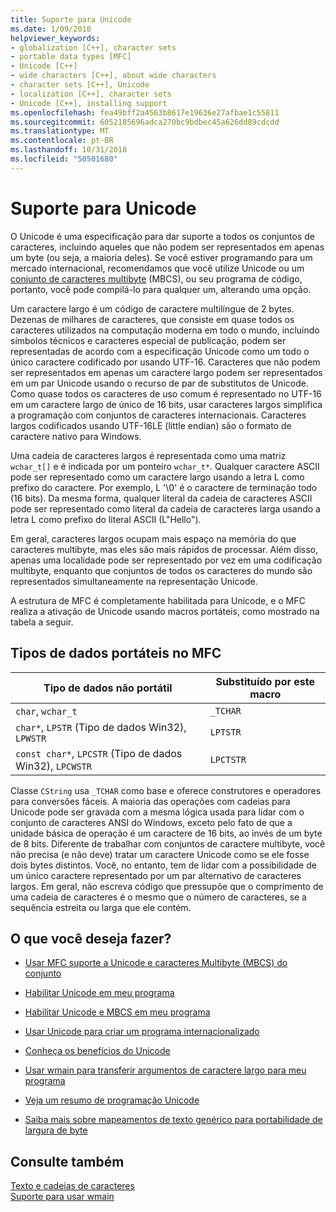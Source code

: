 ```yaml
---
title: Suporte para Unicode
ms.date: 1/09/2018
helpviewer_keywords:
- globalization [C++], character sets
- portable data types [MFC]
- Unicode [C++]
- wide characters [C++], about wide characters
- character sets [C++], Unicode
- localization [C++], character sets
- Unicode [C++], installing support
ms.openlocfilehash: fea49bff2a4563b8617e19636e27afbae1c55811
ms.sourcegitcommit: 6052185696adca270bc9bdbec45a626dd89cdcdd
ms.translationtype: MT
ms.contentlocale: pt-BR
ms.lasthandoff: 10/31/2018
ms.locfileid: "50501680"
---
```

# <a name="support-for-unicode"></a>Suporte para Unicode

O Unicode é uma especificação para dar suporte a todos os conjuntos de caracteres, incluindo aqueles que não podem ser representados em apenas um byte (ou seja, a maioria deles). Se você estiver programando para um mercado internacional, recomendamos que você utilize Unicode ou um [conjunto de caracteres multibyte](../text/support-for-multibyte-character-sets-mbcss.md) (MBCS), ou seu programa de código, portanto, você pode compilá-lo para qualquer um, alterando uma opção.

Um caractere largo é um código de caractere multilíngue de 2 bytes. Dezenas de milhares de caracteres, que consiste em quase todos os caracteres utilizados na computação moderna em todo o mundo, incluindo símbolos técnicos e caracteres especial de publicação, podem ser representadas de acordo com a especificação Unicode como um todo o único caractere codificado por usando UTF-16. Caracteres que não podem ser representados em apenas um caractere largo podem ser representados em um par Unicode usando o recurso de par de substitutos de Unicode. Como quase todos os caracteres de uso comum é representado no UTF-16 em um caractere largo de único de 16 bits, usar caracteres largos simplifica a programação com conjuntos de caracteres internacionais. Caracteres largos codificados usando UTF-16LE (little endian) são o formato de caractere nativo para Windows.

Uma cadeia de caracteres largos é representada como uma matriz `wchar_t[]` e é indicada por um ponteiro `wchar_t*`. Qualquer caractere ASCII pode ser representado como um caractere largo usando a letra L como prefixo do caractere. Por exemplo, L '\0' é o caractere de terminação todo (16 bits). Da mesma forma, qualquer literal da cadeia de caracteres ASCII pode ser representado como literal da cadeia de caracteres larga usando a letra L como prefixo do literal ASCII (L"Hello").

Em geral, caracteres largos ocupam mais espaço na memória do que caracteres multibyte, mas eles são mais rápidos de processar. Além disso, apenas uma localidade pode ser representado por vez em uma codificação multibyte, enquanto que conjuntos de todos os caracteres do mundo são representados simultaneamente na representação Unicode.

A estrutura de MFC é completamente habilitada para Unicode, e o MFC realiza a ativação de Unicode usando macros portáteis, como mostrado na tabela a seguir.

## <a name="portable-data-types-in-mfc"></a>Tipos de dados portáteis no MFC

|Tipo de dados não portátil|Substituído por este macro|
|-----------------------------|----------------------------|
|`char`, `wchar_t`|`_TCHAR`|
|`char*`, `LPSTR` (Tipo de dados Win32), `LPWSTR`|`LPTSTR`|
|`const char*`, `LPCSTR` (Tipo de dados Win32), `LPCWSTR`|`LPCTSTR`|

Classe `CString` usa `_TCHAR` como base e oferece construtores e operadores para conversões fáceis. A maioria das operações com cadeias para Unicode pode ser gravada com a mesma lógica usada para lidar com o conjunto de caracteres ANSI do Windows, exceto pelo fato de que a unidade básica de operação é um caractere de 16 bits, ao invés de um byte de 8 bits. Diferente de trabalhar com conjuntos de caractere multibyte, você não precisa (e não deve) tratar um caractere Unicode como se ele fosse dois bytes distintos. Você, no entanto, tem de lidar com a possibilidade de um único caractere representado por um par alternativo de caracteres largos. Em geral, não escreva código que pressupõe que o comprimento de uma cadeia de caracteres é o mesmo que o número de caracteres, se a sequência estreita ou larga que ele contém.

## <a name="what-do-you-want-to-do"></a>O que você deseja fazer?

- [Usar MFC suporte a Unicode e caracteres Multibyte (MBCS) do conjunto](../atl-mfc-shared/unicode-and-multibyte-character-set-mbcs-support.md)

- [Habilitar Unicode em meu programa](../text/international-enabling.md)

- [Habilitar Unicode e MBCS em meu programa](../text/internationalization-strategies.md)

- [Usar Unicode para criar um programa internacionalizado](../text/unicode-programming-summary.md)

- [Conheça os benefícios do Unicode](../text/benefits-of-character-set-portability.md)

- [Usar wmain para transferir argumentos de caractere largo para meu programa](../text/support-for-using-wmain.md)

- [Veja um resumo de programação Unicode](../text/unicode-programming-summary.md)

- [Saiba mais sobre mapeamentos de texto genérico para portabilidade de largura de byte](../text/generic-text-mappings-in-tchar-h.md)

## <a name="see-also"></a>Consulte também

[Texto e cadeias de caracteres](../text/text-and-strings-in-visual-cpp.md)<br/>
[Suporte para usar wmain](../text/support-for-using-wmain.md)